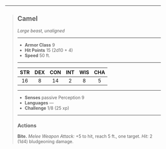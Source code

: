 ***
> ## Camel
> *Large beast, unaligned*
> 
> ***
> 
> - **Armor Class** 9
> - **Hit Points** 15 (2d10 + 4)
> - **Speed** 50 ft.
> 
> ***
> 
> |STR|DEX|CON|INT|WIS|CHA|
> |:---:|:---:|:---:|:---:|:---:|:---:|
> |16|8|14|2|8|5|
> 
> ***
> 
> - **Senses** passive Perception 9
> - **Languages** —
> - **Challenge** 1/8 (25 xp)
> 
> ***
> 
> ### Actions
> **Bite.** *Melee Weapon Attack:* +5 to hit, reach 5 ft., one target. *Hit:* 2 (1d4) bludgeoning damage.